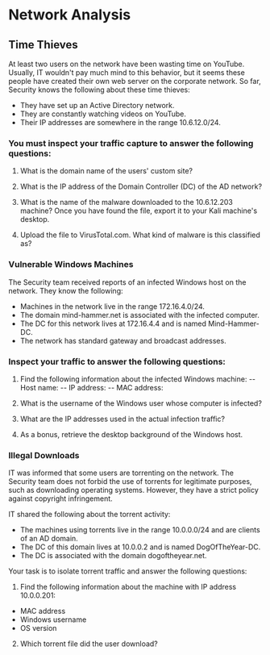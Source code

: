 # Network Analysis
## Time Thieves
At least two users on the network have been wasting time on YouTube. Usually, IT wouldn't pay much mind to this behavior, but it seems these people have created their own web server on the corporate network. So far, Security knows the following about these time thieves:
- They have set up an Active Directory network.
- They are constantly watching videos on YouTube.
- Their IP addresses are somewhere in the range 10.6.12.0/24.

### You must inspect your traffic capture to answer the following questions:

1. What is the domain name of the users' custom site?
 
2. What is the IP address of the Domain Controller (DC) of the AD network?
 
3. What is the name of the malware downloaded to the 10.6.12.203 machine? Once you have found the file, export it to your Kali machine's desktop.
 
4. Upload the file to VirusTotal.com. What kind of malware is this classified as?
 
 
 
### Vulnerable Windows Machines
The Security team received reports of an infected Windows host on the network. They know the following:
- Machines in the network live in the range 172.16.4.0/24.
- The domain mind-hammer.net is associated with the infected computer.
- The DC for this network lives at 172.16.4.4 and is named Mind-Hammer-DC.
- The network has standard gateway and broadcast addresses.

### Inspect your traffic to answer the following questions:

1. Find the following information about the infected Windows machine:
-- Host name:
-- IP address:
-- MAC address:

2. What is the username of the Windows user whose computer is infected?
 
3. What are the IP addresses used in the actual infection traffic?
 
4. As a bonus, retrieve the desktop background of the Windows host.

### Illegal Downloads

IT was informed that some users are torrenting on the network. The Security team does not forbid the use of torrents for legitimate purposes, such as downloading operating systems. However, they have a strict policy against copyright infringement.

IT shared the following about the torrent activity:
- The machines using torrents live in the range 10.0.0.0/24 and are clients of an AD domain.
- The DC of this domain lives at 10.0.0.2 and is named DogOfTheYear-DC.
- The DC is associated with the domain dogoftheyear.net.

Your task is to isolate torrent traffic and answer the following questions:

1. Find the following information about the machine with IP address 10.0.0.201:
 - MAC address
 - Windows username
 - OS version

2. Which torrent file did the user download?
